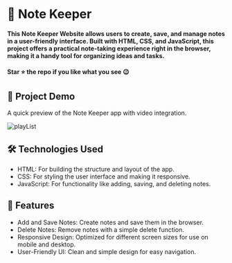 <div><h1>📝 Note Keeper </h1></div>
<h4>This Note Keeper Website allows users to create, save, and manage notes in a user-friendly interface. Built with HTML, CSS, and JavaScript, this project offers a practical note-taking experience right in the browser, making it a handy tool for organizing ideas and tasks.</h4>
 <h4>Star ⭐ the repo if you like what you see 😉 </h4>
 <div>
 <h2>📸 Project Demo</h2>
 <p>A quick preview of the Note Keeper app with video integration.</p>


![playList](https://github.com/user-attachments/assets/1b990915-2f91-4de8-abc7-6fe8d838a543)


<h2>🛠️ Technologies Used</h2>
 <ul>
   <li>HTML: For building the structure and layout of the app.</li>
   <li>CSS: For styling the user interface and making it responsive.</li>
   <li>JavaScript: For functionality like adding, saving, and deleting notes.</li>
 </ul>  
 
 <h2>🎨 Features</h2>
 <ul>
   <li>Add and Save Notes: Create notes and save them in the browser.</li>
   <li>Delete Notes: Remove notes with a simple delete function.</li>
   <li>Responsive Design: Optimized for different screen sizes for use on mobile and desktop.</li>
    <li>User-Friendly UI: Clean and simple design for easy navigation.</li>
 </ul> 
